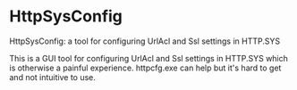 # HttpSysConfig
HttpSysConfig: a tool for configuring UrlAcl and Ssl settings in HTTP.SYS

This is a GUI tool for configuring UrlAcl and Ssl settings in HTTP.SYS which is otherwise a painful experience.
httpcfg.exe can help but it's hard to get and not intuitive to use.
